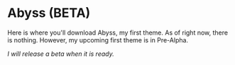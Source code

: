 # Abyss (BETA)

Here is where you'll download Abyss, my first theme. 
As of right now, there is nothing. However, my upcoming first theme is in Pre-Alpha.

*I will release a beta when it is ready.*


